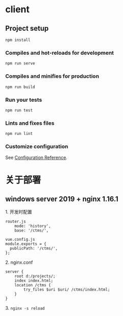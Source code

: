 # client

## Project setup
```
npm install
```

### Compiles and hot-reloads for development
```
npm run serve
```

### Compiles and minifies for production
```
npm run build
```

### Run your tests
```
npm run test
```

### Lints and fixes files
```
npm run lint
```

### Customize configuration
See [Configuration Reference](https://cli.vuejs.org/config/).

# 关于部署
## windows server 2019 + nginx 1.16.1
1\. 开发时配置
```
router.js
    mode: 'history',
    base: '/ctms/',
```
```
vue.config.js
module.exports = {
  publicPath: '/ctms/',
};
```
2\. nginx.conf
```
server {
    root d:/projects/;
    index index.html;
    location /ctms {
        try_files $uri $uri/ /ctms/index.html;
    }
}
```
3\. ```nginx -s reload```